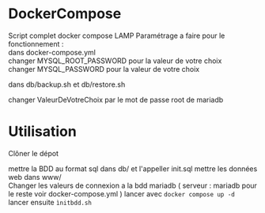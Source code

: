 # DockerCompose
Script complet docker compose LAMP
Paramétrage a faire pour le fonctionnement :   
dans docker-compose.yml  
changer MYSQL_ROOT_PASSWORD pour la valeur de votre choix   
changer MYSQL_PASSWORD pour la valeur de votre choix   

dans db/backup.sh et db/restore.sh

changer ValeurDeVotreChoix par le mot de passe root de mariadb

# Utilisation

Clôner le dépot  

mettre la BDD au format sql dans db/ et l'appeller init.sql
mettre les données web dans www/  
Changer les valeurs de connexion a la bdd mariadb ( serveur : mariadb pour le reste voir docker-compose.yml ) 
lancer avec ```docker compose up -d```  
lancer ensuite ```ìnitbdd.sh```
